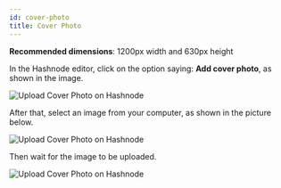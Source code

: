 ```yaml
---
id: cover-photo
title: Cover Photo
---
```


**Recommended dimensions**: 1200px width and 630px height

In the Hashnode editor, click on the option saying: **Add cover photo**, as shown in the image.

![Upload Cover Photo on Hashnode](https://cdn.hashnode.com/res/hashnode/image/upload/v1614937643101/czKGvw2AD.png?auto=compress)

After that, select an image from your computer, as shown in the picture below.

![Upload Cover Photo on Hashnode](https://cdn.hashnode.com/res/hashnode/image/upload/v1614937819207/BDecHWKvp.png?auto=compress)

Then wait for the image to be uploaded. 

![Upload Cover Photo on Hashnode](https://cdn.hashnode.com/res/hashnode/image/upload/v1614938156228/N9bTDDbFp.png?auto=compress)
